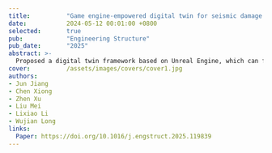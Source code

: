 ```yaml
---
title:          "Game engine-empowered digital twin for seismic damage simulation of buildings"
date:           2024-05-12 00:01:00 +0800
selected:       true
pub:            "Engineering Structure"
pub_date:       "2025"
abstract: >-
  Proposed a digital twin framework based on Unreal Engine, which can fusion multi-source heterogeneous data and algorithm for analysis, performing seismic simulation of buildings.
cover:          /assets/images/covers/cover1.jpg
authors:
- Jun Jiang
- Chen Xiong
- Zhen Xu
- Liu Mei
- Lixiao Li
- Wujian Long
links:
  Paper: https://doi.org/10.1016/j.engstruct.2025.119839
---
```




